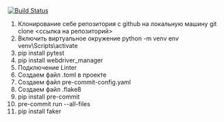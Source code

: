 [![Build Status](https://app.travis-ci.com/chepel-vn/innopolis_grocery_store.svg?branch=master)](https://app.travis-ci.com/chepel-vn/innopolis_grocery_store)

1) Клонирование себе репозитория с github на локальную машину
    git clone <ссылка на репозиторий>
2) Включить виртуальное окружение
    python -m venv env
    venv\Scripts\activate
3) pip install pytest
4) pip install webdriver_manager
5) Подключение Linter
6) Создаем файл .toml в проекте
7) Создаем файл pre-commit-config.yaml
8) Создаем файл .flake8
9) pip install pre-commit
10) pre-commit run --all-files
11) pip install faker
